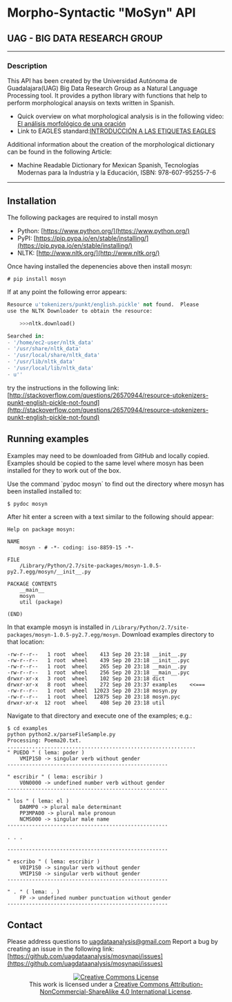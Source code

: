 # Morpho-Syntactic "MoSyn" API
## UAG - BIG DATA RESEARCH GROUP

----

### Description
This API has been created by the Universidad Autónoma de Guadalajara(UAG) Big Data Research Group as a Natural Language Processing tool. It provides a python library with functions that help to perform morphological anaysis on texts written in Spanish.

 - Quick overview on what morphological analysis is in the following video: [El análisis morfológico de una oración](https://www.youtube.com/watch?v=BgAHya5ejJ8)
 - Link to EAGLES standard:[INTRODUCCIÓN A LAS ETIQUETAS EAGLES](http://www.cs.upc.edu/~nlp/tools/parole-sp.html) 

Additional information about the creation of the morphological dictionary can be found in the following Article:
 * Machine Readable Dictionary for Mexican Spanish, Tecnologías Modernas para la Industria y la Educación, ISBN: 978-607-95255-7-6

----


## Installation
The following packages are required to install mosyn
 - Python: [https://www.python.org/](https://www.python.org/)
 - PyPI: [https://pip.pypa.io/en/stable/installing/](https://pip.pypa.io/en/stable/installing/)
 - NLTK: [http://www.nltk.org/](http://www.nltk.org/)

Once having installed the depenencies above then install mosyn:
```
# pip install mosyn
```

If at any point the following error appears:
```python
Resource u'tokenizers/punkt/english.pickle' not found.  Please
use the NLTK Downloader to obtain the resource:

    >>>nltk.download()

Searched in:
- '/home/ec2-user/nltk_data'
- '/usr/share/nltk_data'
- '/usr/local/share/nltk_data'
- '/usr/lib/nltk_data'
- '/usr/local/lib/nltk_data'
- u''
```
try the instructions in the following link:
[http://stackoverflow.com/questions/26570944/resource-utokenizers-punkt-english-pickle-not-found](http://stackoverflow.com/questions/26570944/resource-utokenizers-punkt-english-pickle-not-found)




## Running examples
Examples may need to be downloaded from GitHub and locally copied. Examples should be copied to the same level where mosyn has been installed for they to work out of the box. 

Use the command `pydoc mosyn´ to find out the directory where mosyn has been installed installed to:
```
$ pydoc mosyn
```

After hit enter a screen with a text similar to the following should appear:
```
Help on package mosyn:

NAME
    mosyn - # -*- coding: iso-8859-15 -*-

FILE
    /Library/Python/2.7/site-packages/mosyn-1.0.5-py2.7.egg/mosyn/__init__.py

PACKAGE CONTENTS
    __main__
    mosyn
    util (package)

(END)
```

In that example mosyn is installed in `/Library/Python/2.7/site-packages/mosyn-1.0.5-py2.7.egg/mosyn`. Download examples directory to that location:
```
-rw-r--r--   1 root  wheel    413 Sep 20 23:18 __init__.py
-rw-r--r--   1 root  wheel    439 Sep 20 23:18 __init__.pyc
-rw-r--r--   1 root  wheel    265 Sep 20 23:18 __main__.py
-rw-r--r--   1 root  wheel    256 Sep 20 23:18 __main__.pyc
drwxr-xr-x   3 root  wheel    102 Sep 20 23:18 dict
drwxr-xr-x   8 root  wheel    272 Sep 20 23:37 examples    <<===
-rw-r--r--   1 root  wheel  12023 Sep 20 23:18 mosyn.py
-rw-r--r--   1 root  wheel  12875 Sep 20 23:18 mosyn.pyc
drwxr-xr-x  12 root  wheel    408 Sep 20 23:18 util
```


Navigate to that directory and execute one of the examples; e.g.:
```
$ cd examples
python python2.x/parseFileSample.py
Processing: Poema20.txt.
.............................................................
" PUEDO " ( lema: poder )
	VMIP1S0 -> singular verb without gender 
----------------------------------------------------

" escribir " ( lema: escribir )
	V0N0000 -> undefined number verb without gender 
----------------------------------------------------

" los " ( lema: el )
	DA0MP0 -> plural male determinant 
	PP3MPA00 -> plural male pronoun 
	NCMS000 -> singular male name 
----------------------------------------------------
 
. . .

----------------------------------------------------

" escribo " ( lema: escribir )
	V0IP1S0 -> singular verb without gender 
	VMIP1S0 -> singular verb without gender 
----------------------------------------------------

" . " ( lema: . )
	FP -> undefined number punctuation without gender 
----------------------------------------------------
```

## Contact
Please address questions to uagdataanalysis@gmail.com
Report a bug by creating an issue in the following link:
[https://github.com/uagdataanalysis/mosynapi/issues](https://github.com/uagdataanalysis/mosynapi/issues)


<div style="text-align:center"><a rel="license" href="http://creativecommons.org/licenses/by-nc-sa/4.0/"><img alt="Creative Commons License" style="border-width:0" src="https://i.creativecommons.org/l/by-nc-sa/4.0/88x31.png" /></a><br />This work is licensed under a <a rel="license" href="http://creativecommons.org/licenses/by-nc-sa/4.0/">Creative Commons Attribution-NonCommercial-ShareAlike 4.0 International License</a>.</CENTER></div>

